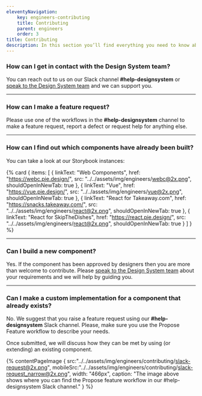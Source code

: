 ```yaml
---
eleventyNavigation:
    key: engineers-contributing
    title: Contributing
    parent: engineers
    order: 3
title: Contributing
description: In this section you’ll find everything you need to know about contributing to our design system and how you can help us.
---
```


### How can I get in contact with the Design System team?

You can reach out to us on our Slack channel **#help-designsystem** or [speak to the Design System team](/support/contact-us) and we can support you.

---

### How can I make a feature request?

Please use one of the workflows in the **#help-designsystem** channel to make a feature request, report a defect or request help for anything else.

---

### How can I find out which components have already been built?

You can take a look at our Storybook instances:

{% card {
  items: [
        {
          linkText: "Web Components",
          href: "https://webc.pie.design/",
          src: "../../assets/img/engineers/webc@2x.png",
          shouldOpenInNewTab: true
        },
        {
          linkText: "Vue",
          href: "https://vue.pie.design/",
          src: "../../assets/img/engineers/vue@2x.png",
          shouldOpenInNewTab: true
        },
        {
          linkText: "React for Takeaway.com",
          href: "https://snacks.takeaway.com/",
          src: "../../assets/img/engineers/react@2x.png",
          shouldOpenInNewTab: true
        },
        {
          linkText: "React for SkipTheDishes",
          href: "https://react.pie.design/",
          src: "../../assets/img/engineers/react@2x.png",
          shouldOpenInNewTab: true
        }
    ]
} %}

---

### Can I build a new component?

Yes. If the component has been approved by designers then you are more than welcome to contribute. Please [speak to the Design System team](/support/contact-us) about your requirements and we will help by guiding you.

---

### Can I make a custom implementation for a component that already exists?

No. We suggest that you raise a feature request using our **#help-designsystem** Slack channel. Please, make sure you use the Propose Feature workflow to describe your needs.

Once submitted, we will discuss how they can be met by using (or extending) an existing component.

{% contentPageImage {
src:"../../assets/img/engineers/contributing/slack-request@2x.png",
mobileSrc:"../../assets/img/engineers/contributing/slack-request_narrow@2x.png",
width: "466px",
caption: "The image above shows where you can find the Propose feature workflow in our #help-designsystem Slack channel."
} %}
